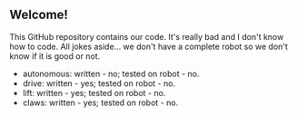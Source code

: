 ## Welcome!
This GitHub repository contains our code. It's really bad and I don't know how to code.
All jokes aside... we don't have a complete robot so we don't know if it is good or not.

* autonomous: written - no; tested on robot - no.
* drive: written - yes; tested on robot - no.
* lift: written - yes; tested on robot - no.
* claws: written - yes; tested on robot - no.
